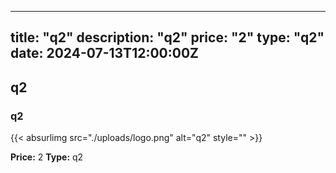 
---
title: "q2"
description: "q2"
price: "2"
type: "q2"
date: 2024-07-13T12:00:00Z
---

## q2

### q2

{{< absurlimg src="./uploads/logo.png" alt="q2" style="" >}}

**Price:** 2
**Type:** q2
